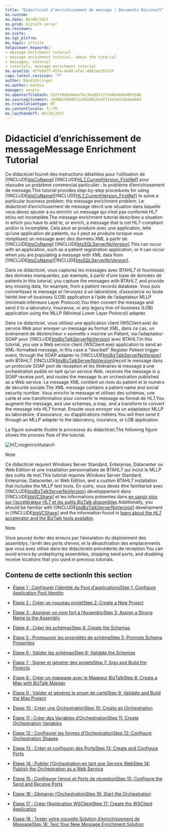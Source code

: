 ```yaml
---
title: "Didacticiel d’enrichissement de message | Documents Microsoft"
ms.custom: 
ms.date: 06/08/2017
ms.prod: biztalk-server
ms.reviewer: 
ms.suite: 
ms.tgt_pltfrm: 
ms.topic: article
helpviewer_keywords:
- message enrichment tutorial
- message enrichment tutorial, about the tutorial
- messages, tutorial
- tutorials, message enrichment tutorial
ms.assetid: 4ffb047f-457a-4a80-b7ec-4b61ae16f35f
caps.latest.revision: "7"
author: MandiOhlinger
ms.author: mandia
manager: anneta
ms.openlocfilehash: 532fc0e8a9aeefbc35a892277c68be8d640b5588
ms.sourcegitcommit: cb908c540d8f1a692d01dc8f313e16cb4b4e696d
ms.translationtype: MT
ms.contentlocale: fr-FR
ms.lasthandoff: 09/20/2017
---
```

# <a name="message-enrichment-tutorial"></a><span data-ttu-id="53e30-102">Didacticiel d’enrichissement de message</span><span class="sxs-lookup"><span data-stu-id="53e30-102">Message Enrichment Tutorial</span></span>
<span data-ttu-id="53e30-103">Ce didacticiel fournit des instructions détaillées pour l’utilisation de [!INCLUDE[btsCoName](../../includes/btsconame-md.md)] [!INCLUDE[HL7_CurrentVersion_FirstRef](../../includes/hl7-currentversion-firstref-md.md)] pour résoudre un problème commercial particulier : le problème d’enrichissement de message.</span><span class="sxs-lookup"><span data-stu-id="53e30-103">This tutorial provides step-by-step procedures for using [!INCLUDE[btsCoName](../../includes/btsconame-md.md)][!INCLUDE[HL7_CurrentVersion_FirstRef](../../includes/hl7-currentversion-firstref-md.md)] to solve a particular business problem: the message enrichment problem.</span></span> <span data-ttu-id="53e30-104">Le didacticiel d’enrichissement de message décrit une situation dans laquelle vous devez ajouter à ou enrichir un message qui n’est pas conforme HL7 et/ou est incomplète.</span><span class="sxs-lookup"><span data-stu-id="53e30-104">The message enrichment tutorial describes a situation in which you have to add to, or enrich, a message that is not HL7-compliant and/or is incomplete.</span></span> <span data-ttu-id="53e30-105">Cela peut se produire avec une application, telle qu’une application de patients, ou il peut se produire lorsque vous remplissez un message avec des données XML à partir de [!INCLUDE[btsCoName](../../includes/btsconame-md.md)] [!INCLUDE[btsSQLServerNoVersion](../../includes/btssqlservernoversion-md.md)].</span><span class="sxs-lookup"><span data-stu-id="53e30-105">This can occur with an application, such as a patient registration application, or it can occur when you are populating a message with XML data from [!INCLUDE[btsCoName](../../includes/btsconame-md.md)][!INCLUDE[btsSQLServerNoVersion](../../includes/btssqlservernoversion-md.md)].</span></span>  
  
 <span data-ttu-id="53e30-106">Dans ce didacticiel, vous capturez les messages avec BTAHL7 et fournissez des données manquantes, par exemple, à partir d’une base de données de patients.</span><span class="sxs-lookup"><span data-stu-id="53e30-106">In this tutorial, you capture the messages with BTAHL7, and provide any missing data, for example, from a patient records database.</span></span> <span data-ttu-id="53e30-107">Vous puis convertissez le message et l’envoyez à un laboratoire, d’assurance ou toute hérité line-of-business (LOB) application à l’aide de l’adaptateur MLLP (minimale inférieure Layer Protocol).</span><span class="sxs-lookup"><span data-stu-id="53e30-107">You then convert the message and send it to a laboratory, insurance, or any legacy line-of-business (LOB) application using the MLLP (Minimal Lower Layer Protocol) adapter.</span></span>  
  
 <span data-ttu-id="53e30-108">Dans ce didacticiel, vous utilisez une application client (WSClient.exe) du service Web pour envoyer un message au format XML, dans ce cas, un événement de déclencheur « sonnette » inscrire un Patient, via l’adaptateur SOAP pour [!INCLUDE[btsBizTalkServerNoVersion](../../includes/btsbiztalkservernoversion-md.md)] avec BTAHL7.</span><span class="sxs-lookup"><span data-stu-id="53e30-108">In this tutorial, you use a Web service client (WSClient.exe) application to send an XML-formatted message, in this case a "doorbell" Register Patient trigger event, through the SOAP adapter to [!INCLUDE[btsBizTalkServerNoVersion](../../includes/btsbiztalkservernoversion-md.md)] with BTAHL7.</span></span> [!INCLUDE[btsBizTalkServerNoVersion](../../includes/btsbiztalkservernoversion-md.md)]<span data-ttu-id="53e30-109">reçoit le message dans un protocole SOAP port de réception et les itinéraires le message à une orchestration publié en tant qu’un service Web.</span><span class="sxs-lookup"><span data-stu-id="53e30-109"> receives the message in a SOAP receive port, and routes the message to an orchestration published as a Web service.</span></span> <span data-ttu-id="53e30-110">Le message XML contient un nom du patient et le numéro de sécurité sociale.</span><span class="sxs-lookup"><span data-stu-id="53e30-110">The XML message contains a patient name and social security number.</span></span> <span data-ttu-id="53e30-111">Vous enrichir le message et utilisez des schémas, une carte et une transformation pour convertir le message au format de HL7.</span><span class="sxs-lookup"><span data-stu-id="53e30-111">You augment the message, and use schemas, a map, and a transform to convert the message into HL7 format.</span></span> <span data-ttu-id="53e30-112">Ensuite vous envoyer via un adaptateur MLLP au laboratoire, d’assurance, ou d’applications métiers.</span><span class="sxs-lookup"><span data-stu-id="53e30-112">You will then send it through an MLLP adapter to the laboratory, insurance, or LOB application.</span></span>  
  
 <span data-ttu-id="53e30-113">La figure suivante illustre le processus du didacticiel.</span><span class="sxs-lookup"><span data-stu-id="53e30-113">The following figure shows the process flow of the tutorial.</span></span>  
  
 ![](../../adapters-and-accelerators/accelerator-hl7/media/hl7-msgenrichtutarch.gif "hl7_msgenrichtutarch")  
  
> [!NOTE]
>  <span data-ttu-id="53e30-114">Ce didacticiel requiert Windows Server Standard, Enterprise, Datacenter ou Web Edition et une installation personnalisée de BTAHL7 qui inclut le MLLP des outils de test.</span><span class="sxs-lookup"><span data-stu-id="53e30-114">This tutorial requires Windows Server Standard, Enterprise, Datacenter, or Web Edition, and a custom BTAHL7 installation that includes the MLLP test tools.</span></span> <span data-ttu-id="53e30-115">En outre, vous devez être familiarisé avec [!INCLUDE[btsBizTalkServerNoVersion](../../includes/btsbiztalkservernoversion-md.md)] développement dans [!INCLUDE[btsVCSharp](../../includes/btsvcsharp-md.md)] et les informations présentes dans [en savoir plus sur l’accélérateur HL7 et les outils BizTalk disponibles](../../adapters-and-accelerators/accelerator-hl7/learn-the-hl7-accelerator-and-the-biztalk-tools-available.md).</span><span class="sxs-lookup"><span data-stu-id="53e30-115">Additionally, you should be familiar with [!INCLUDE[btsBizTalkServerNoVersion](../../includes/btsbiztalkservernoversion-md.md)] development in [!INCLUDE[btsVCSharp](../../includes/btsvcsharp-md.md)] and the information found in [learn about the HL7 accelerator and the BizTalk tools available](../../adapters-and-accelerators/accelerator-hl7/learn-the-hl7-accelerator-and-the-biztalk-tools-available.md).</span></span>  
  
> [!NOTE]
>  <span data-ttu-id="53e30-116">Vous pouvez éviter des erreurs par l’annulation du déploiement des assemblys, l’arrêt des ports d’envoi, et la désactivation des emplacements que vous avez utilisé dans les didacticiels précédents de réception.</span><span class="sxs-lookup"><span data-stu-id="53e30-116">You can avoid errors by undeploying assemblies, stopping send ports, and disabling receive locations that you used in previous tutorials.</span></span>  
  
## <a name="in-this-section"></a><span data-ttu-id="53e30-117">Contenu de cette section</span><span class="sxs-lookup"><span data-stu-id="53e30-117">In this section</span></span>  
  
-   [<span data-ttu-id="53e30-118">Étape 1 : Configurer l’identité du Pool d’applications</span><span class="sxs-lookup"><span data-stu-id="53e30-118">Step 1: Configure Application Pool Identity</span></span>](../../adapters-and-accelerators/accelerator-hl7/step-1-configure-application-pool-identity.md)  
  
-   [<span data-ttu-id="53e30-119">Étape 2 : Créer un nouveau projet</span><span class="sxs-lookup"><span data-stu-id="53e30-119">Step 2: Create a New Project</span></span>](../../adapters-and-accelerators/accelerator-hl7/step-2-create-a-new-project.md)  
  
-   [<span data-ttu-id="53e30-120">Étape 3 : Assigner un nom fort à l’Assembly</span><span class="sxs-lookup"><span data-stu-id="53e30-120">Step 3: Assign a Strong Name to the Assembly</span></span>](../../adapters-and-accelerators/accelerator-hl7/step-3-assign-a-strong-name-to-the-assembly.md)  
  
-   [<span data-ttu-id="53e30-121">Étape 4 : Créer les schémas</span><span class="sxs-lookup"><span data-stu-id="53e30-121">Step 4: Create the Schemas</span></span>](../../adapters-and-accelerators/accelerator-hl7/step-4-create-the-schemas.md)  
  
-   [<span data-ttu-id="53e30-122">Étape 5 : Promouvoir les propriétés de schéma</span><span class="sxs-lookup"><span data-stu-id="53e30-122">Step 5: Promote Schema Properties</span></span>](../../adapters-and-accelerators/accelerator-hl7/step-5-promote-schema-properties.md)  
  
-   [<span data-ttu-id="53e30-123">Étape 6 : Valider les schémas</span><span class="sxs-lookup"><span data-stu-id="53e30-123">Step 6: Validate the Schemas</span></span>](../../adapters-and-accelerators/accelerator-hl7/step-6-validate-the-schemas.md)  
  
-   [<span data-ttu-id="53e30-124">Étape 7 : Signer et générer des projets</span><span class="sxs-lookup"><span data-stu-id="53e30-124">Step 7: Sign and Build the Projects</span></span>](../../adapters-and-accelerators/accelerator-hl7/step-7-sign-and-build-the-projects.md)  
  
-   [<span data-ttu-id="53e30-125">Étape 8 : Créer un mappage avec le Mappeur BizTalk</span><span class="sxs-lookup"><span data-stu-id="53e30-125">Step 8: Create a Map with BizTalk Mapper</span></span>](../../adapters-and-accelerators/accelerator-hl7/step-8-create-a-map-with-biztalk-mapper.md)  
  
-   [<span data-ttu-id="53e30-126">Étape 9 : Valider et générez le projet de carte</span><span class="sxs-lookup"><span data-stu-id="53e30-126">Step 9: Validate and Build the Map Project</span></span>](../../adapters-and-accelerators/accelerator-hl7/step-9-validate-and-build-the-map-project.md)  
  
-   [<span data-ttu-id="53e30-127">Étape 10 : Créer une Orchestration</span><span class="sxs-lookup"><span data-stu-id="53e30-127">Step 10: Create an Orchestration</span></span>](../../adapters-and-accelerators/accelerator-hl7/step-10-create-an-orchestration.md)  
  
-   [<span data-ttu-id="53e30-128">Étape 11 : Créer des Variables d’Orchestration</span><span class="sxs-lookup"><span data-stu-id="53e30-128">Step 11: Create Orchestration Variables</span></span>](../../adapters-and-accelerators/accelerator-hl7/step-11-create-orchestration-variables.md)  
  
-   [<span data-ttu-id="53e30-129">Étape 12 : Configurer les formes d’Orchestration</span><span class="sxs-lookup"><span data-stu-id="53e30-129">Step 12: Configure Orchestration Shapes</span></span>](../../adapters-and-accelerators/accelerator-hl7/step-12-configure-orchestration-shapes.md)  
  
-   [<span data-ttu-id="53e30-130">Étape 13 : Créer et configurer des Ports</span><span class="sxs-lookup"><span data-stu-id="53e30-130">Step 13: Create and Configure Ports</span></span>](../../adapters-and-accelerators/accelerator-hl7/step-13-create-and-configure-ports.md)  
  
-   [<span data-ttu-id="53e30-131">Étape 14 : Publier l’Orchestration en tant que Service Web</span><span class="sxs-lookup"><span data-stu-id="53e30-131">Step 14: Publish the Orchestration as a Web Service</span></span>](../../adapters-and-accelerators/accelerator-hl7/step-14-publish-the-orchestration-as-a-web-service.md)  
  
-   [<span data-ttu-id="53e30-132">Étape 15 : Configurer l’envoi et Ports de réception</span><span class="sxs-lookup"><span data-stu-id="53e30-132">Step 15: Configure the Send and Receive Ports</span></span>](../../adapters-and-accelerators/accelerator-hl7/step-15-configure-the-send-and-receive-ports.md)  
  
-   [<span data-ttu-id="53e30-133">Étape 16 : Démarrer l’Orchestration</span><span class="sxs-lookup"><span data-stu-id="53e30-133">Step 16: Start the Orchestration</span></span>](../../adapters-and-accelerators/accelerator-hl7/step-16-start-the-orchestration.md)  
  
-   [<span data-ttu-id="53e30-134">Étape 17 : Créer l’Application WSClient</span><span class="sxs-lookup"><span data-stu-id="53e30-134">Step 17: Create the WSClient Application</span></span>](../../adapters-and-accelerators/accelerator-hl7/step-17-create-the-wsclient-application.md)  
  
-   [<span data-ttu-id="53e30-135">Étape 18 : Tester votre nouvelle Solution d’enrichissement de Message</span><span class="sxs-lookup"><span data-stu-id="53e30-135">Step 18: Test Your New Message Enrichment Solution</span></span>](../../adapters-and-accelerators/accelerator-hl7/step-18-test-your-new-message-enrichment-solution.md)